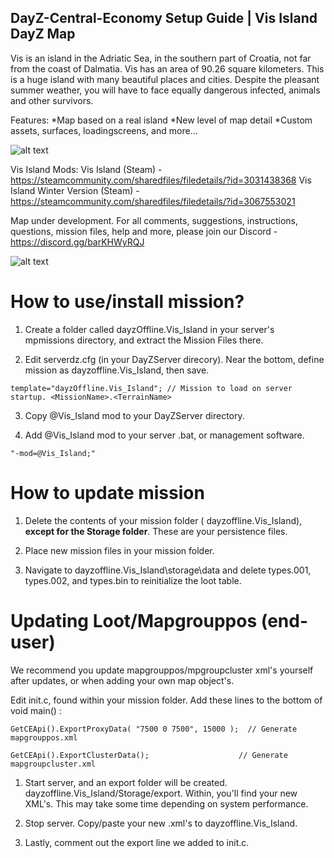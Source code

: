 DayZ-Central-Economy Setup Guide | Vis Island DayZ Map
--------------------------------------------------------------------------------

Vis is an island in the Adriatic Sea, in the southern part of Croatia, not far from the coast of Dalmatia. Vis has an area of ​​90.26 square kilometers. This is a huge island with many beautiful places and cities. Despite the pleasant summer weather, you will have to face equally dangerous infected, animals and other survivors.

Features:
*Map based on a real island
*New level of map detail
*Custom assets, surfaces, loadingscreens, and more...

![alt text](https://i.imgur.com/nvOCB0J.png)

Vis Island Mods:
Vis Island (Steam) - https://steamcommunity.com/sharedfiles/filedetails/?id=3031438368
Vis Island Winter Version (Steam) - https://steamcommunity.com/sharedfiles/filedetails/?id=3067553021


Map under development. For all comments, suggestions, instructions, questions, mission files, help and more, please join our Discord - https://discord.gg/barKHWyRQJ


![alt text](https://i.imgur.com/ZuzqlOa.png)

# How to use/install mission?

1. Create a folder called dayzOffline.Vis_Island in your server's mpmissions directory, and extract the Mission Files there.

2. Edit serverdz.cfg (in your DayZServer direcory). Near the bottom, define mission as dayzoffline.Vis_Island, then save.

`template="dayzOffline.Vis_Island"; // Mission to load on server startup. <MissionName>.<TerrainName>`

3. Copy @Vis_Island mod to your DayZServer directory.

4. Add @Vis_Island mod to your server .bat, or management software.

`"-mod=@Vis_Island;"`

# How to update mission

1. Delete the contents of your mission folder ( dayzoffline.Vis_Island), **except for the Storage folder**. These are your persistence files.

2. Place new mission files in your mission folder.

3. Navigate to dayzoffline.Vis_Island\storage\data and delete types.001, types.002, and types.bin to reinitialize the loot table.

# Updating Loot/Mapgrouppos (end-user)

We recommend you update mapgrouppos/mpgroupcluster xml's yourself after updates, or when adding your own map object's.

Edit init.c, found within your mission folder. Add these lines to the bottom of void main() :

`GetCEApi().ExportProxyData( "7500 0 7500", 15000 );  // Generate mapgrouppos.xml`

`GetCEApi().ExportClusterData();                    // Generate mapgroupcluster.xml`

1. Start server, and an export folder will be created. dayzoffline.Vis_Island/Storage/export. Within, you'll find your new XML's. This may take some time depending on system performance.

2. Stop server. Copy/paste your new .xml's to dayzoffline.Vis_Island.

3. Lastly, comment out the export line we added to init.c.
